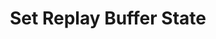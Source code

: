 ---
title: Set Replay Buffer State
description: Change your replay buffer status
parameters:
  - name: Connection
    import: obs-studio/connection
  - name: State
    type: Select
    required: true
    description: Choose the replay buffer state
    options:
      - value: Start
        description: Start your replay buffer
      - value: Stop
        description: Stop your replay buffer
      - value: Save
        description: Save your replay buffer
variables: []
csharpMethods:
  - ObsReplayBufferStart
  - ObsReplayBufferStop
  - ObsReplayBufferSave
---